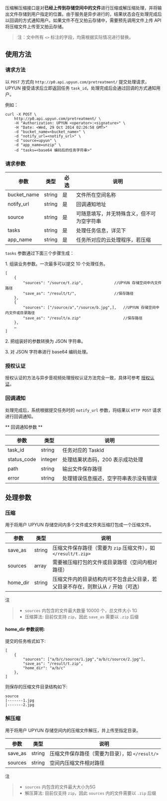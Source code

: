 压缩解压缩接口是对**已经上传到存储空间中的文件**进行压缩或解压缩处理，并将输出文件存储到用户指定的位置。由于服务是异步进行的，结果状态会在处理完成后以回调的方式通知用户。如果文件不在又拍云存储中，需要预先调用文件上传 API 将压缩文件上传至又拍云存储。

> 注：文中所有 `<>` 标注的字段，均需根据实际情况进行替换。

## 使用方法

### 请求方法

以 `POST` 方式向 `http://p0.api.upyun.com/pretreatment/` 提交处理请求，UPYUN 接受请求后立即返回任务 `task_id`，处理完成后会通过回调的方式通知用户。

例如：

```
curl -X POST \
    http://p0.api.upyun.com/pretreatment/ \
    -H "Authorization: UPYUN <operator>:<signature>" \
    -H "Date: <Wed, 29 Oct 2014 02:26:58 GMT>"
    -d "bucket_name=<bucket_name>" \
    -d "notify_url=<notify_url>" \
    -d "source=upyun" \
    -d "app_name=unzip" \
    -d "tasks=<base64 编码后的任务字符串>"
```

### 请求参数

|        参数       |    类型       | 必选     |   说明                           |
|-------------------|--------------|------|---------------------------------------|
| bucket_name       | string       |  是   | 文件所在空间名称                     |
| notify_url        | string       |  是   | 回调通知地址                         |
| source            | string       |  是   | 可随意填写，并无特殊含义，但不可为空字符串 |
| tasks             | string       |  是   | 处理任务信息，详见下                 |
| app_name          | string       |  是   | 任务所对应的云处理程序，若压缩       |


`tasks` 参数通过下面三个步骤生成：

1\. 组装业务参数。一次最多可以提交 10 个处理任务。

```
[
	{
		"sources": "/source/t.zip",              //UPYUN 存储空间中内文件路径
		"save_as": "/result/t/",                 //保存路径
	},
  	{
		"sources": ["/source/a","/source/b.jpg",],   //UPYUN 存储空间中内文件或目录路径
		"save_as": "/result/a.zip"                   //保存路径
	},
	…
]
```

2\. 把组装好的参数转换为 JSON 字符串。

3\. 对 JSON 字符串进行 base64 编码处理。

### 授权认证

授权认证的方法与异步音视频处理授权认证方法完全一致，具体可参考 [授权认证](http://docs.upyun.com/cloud/av/#_4)。


### 回调通知

处理完成后，系统根据提交任务时的 `notify_url` 参数，将结果以 `HTTP POST` 请求进行回调通知。

** 回调通知参数 **

|        参数       |    类型   |    说明                                                                                                      |
|-------------------|-----------|--------------------------------------------------------------------------------------------------------------|
| task_id      | string    | 任务对应的 TaskId                             |
| status_code  | integer   | 处理结果状态码，200 表示成功处理              |
| path         | string    | 输出文件保存路径                              |
| error        | string    | 处理错误信息描述，空字符串表示没有错误        |



## 处理参数

### 压缩

用于将用户 UPYUN 存储空间内多个文件或文件夹压缩打包成一个压缩文件。

|        参数       |    类型   |    说明                                                                           |
|-------------------|-----------|-----------------------------------------------------------------------------------|
| save_as           | string     | 压缩文件保存路径（需要为 `zip` 压缩文件），如 `</result/t.zip>`    |
| sources           | array      | 需要被压缩打包的文件或目录路径（空间内相对路径）|
| home_dir          | string     | 压缩文件内的目录结构内可不包含此父目录，若父目录不存在，则默认从 `/` 开始（可选）|


注
> - `sources` 内包含的文件最大数量 10000 个，总文件大小 1G
> - 压缩算法: 目前仅支持 `zip`，因此 `save_as` 需要以 `.zip` 后缀

#### home_dir 参数说明:
提交的任务格式如下:
```
[
	{
		"sources": ["a/b/c/source/1.jpg","a/b/c/source/2.jpg"],
		"save_as": "/result/t.zip",
		"home_dir": "a/b/c"
	},
]
```
则保存的压缩文件目录结构如下:
```
source
|-------1.jpg
|-------2.jpg
```


### 解压缩

用于将用户 UPYUN 存储空间内的压缩文件解压，并上传至指定目录。

|        参数       |    类型   |    说明                                                                           |
|-------------------|-----------|-----------------------------------------------------------------------------------|
| save_as           | string    | 压缩文件保存路径（需要为目录），如 `</result/>`    |
| sources           | string     | 空间内压缩文件相对路径                            |


注
> - `sources` 内包含的文件最大大小为5G
> - 解压算法: 目前仅支持 `zip`，因此 `sources` 内的文件需要以 `.zip` 后缀

